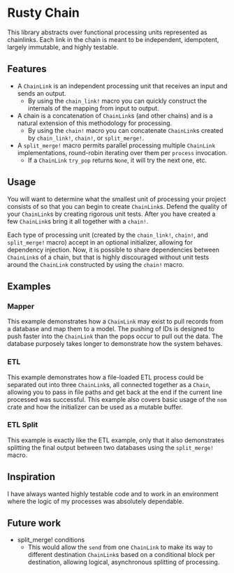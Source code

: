# Rusty Chain
This library abstracts over functional processing units represented as chainlinks. Each link in the chain is meant to be independent, idempotent, largely immutable, and highly testable.

## Features

- A `ChainLink` is an independent processing unit that receives an input and sends an output.
  - By using the `chain_link!` macro you can quickly construct the internals of the mapping from input to output.
- A chain is a concatenation of `ChainLink`s (and other chains) and is a natural extension of this methodology for processing.
  - By using the `chain!` macro you can concatenate `ChainLink`s created by `chain_link!`, `chain!`, or `split_merge!`.
- A `split_merge!` macro permits parallel processing multiple `ChainLink` implementations, round-robin iterating over them per `process` invocation.
  - If a `ChainLink` `try_pop` returns `None`, it will try the next one, etc.

## Usage

You will want to determine what the smallest unit of processing your project consists of so that you can begin to create `ChainLink`s. Defend the quality of your `ChainLink`s by creating rigorous unit tests. After you have created a few `ChainLink`s bring it all together with a `chain!`.

Each type of processing unit (created by the `chain_link!`, `chain!`, and `split_merge!` macro) accept in an optional initializer, allowing for dependency injection. Now, it is possible to share dependencies between `ChainLink`s of a chain, but that is highly discouraged without unit tests around the `ChainLink` constructed by using the `chain!` macro.

## Examples

### Mapper

This example demonstrates how a `ChainLink` may exist to pull records from a database and map them to a model. The pushing of IDs is designed to push faster into the `ChainLink` than the pops occur to pull out the data. The database purposely takes longer to demonstrate how the system behaves.

### ETL

This example demonstrates how a file-loaded ETL process could be separated out into three `ChainLink`s, all connected together as a `Chain`, allowing you to pass in file paths and get back at the end if the current line processed was successful.
This example also covers basic usage of the `nom` crate and how the initializer can be used as a mutable buffer.

### ETL Split

This example is exactly like the ETL example, only that it also demonstrates splitting the final output between two databases using the `split_merge!` macro.

## Inspiration

I have always wanted highly testable code and to work in an environment where the logic of my processes was absolutely dependable.

## Future work

- split_merge! conditions
  - This would allow the `send` from one `ChainLink` to make its way to different destination `ChainLink`s based on a conditional block per destination, allowing logical, asynchronous splitting of processing.
